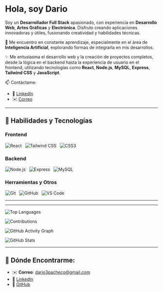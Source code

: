 # Hola, soy Dario

Soy un **Desarrollador Full Stack** apasionado, con experiencia en **Desarrollo Web**, **Artes Gráficas** y **Electrónica**. Disfruto creando aplicaciones innovadoras y útiles, fusionando creatividad y habilidades técnicas.

🌱 Me encuentro en constante aprendizaje, especialmente en el área de **Inteligencia Artificial**, explorando formas de integrarla en mis desarrollos.

✨ Me entusiasma el desarrollo web y la creación de proyectos completos, desde la lógica en el backend hasta la experiencia de usuario en el frontend, utilizando tecnologías como **React**, **Node.js**, **MySQL**, **Express**, **Tailwind CSS** y **JavaScript**.

📫 Contáctame:
- 💼 [LinkedIn](https://www.linkedin.com/in/dario3pacheco/)  
- ✉️ [Correo](mailto:dario3pacheco@gmail.com)

---

## 🚀 Habilidades y Tecnologías

### **Frontend**

<div style="display: flex; gap: 10px;">
  <img src="https://img.shields.io/badge/-React-black?style=flat-square&logo=react&logoColor=61DAFB" alt="React" style="border: 1px solid #dcdcdc; background-color: transparent;">
  <img src="https://img.shields.io/badge/-Tailwind%20CSS-black?style=flat-square&logo=tailwind-css&logoColor=06B6D4" alt="Tailwind CSS" style="border: 1px solid #dcdcdc; background-color: transparent;">
  <img src="https://img.shields.io/badge/-CSS3-black?style=flat-square&logo=css3&logoColor=1572B6" alt="CSS3" style="border: 1px solid #dcdcdc; background-color: transparent;">
</div>

### **Backend**

<div style="display: flex; gap: 10px;">
  <img src="https://img.shields.io/badge/-Node.js-black?style=flat-square&logo=node.js&logoColor=8CC84B" alt="Node.js" style="border: 1px solid #dcdcdc; background-color: transparent;">
  <img src="https://img.shields.io/badge/-Express-black?style=flat-square&logo=express&logoColor=000000" alt="Express" style="border: 1px solid #dcdcdc; background-color: transparent;">
  <img src="https://img.shields.io/badge/-MySQL-black?style=flat-square&logo=mysql&logoColor=4479A1" alt="MySQL" style="border: 1px solid #dcdcdc; background-color: transparent;">
</div>

### **Herramientas y Otros**

<div style="display: flex; gap: 10px;">
  <img src="https://img.shields.io/badge/-Git-black?style=flat-square&logo=git&logoColor=F05032" alt="Git" style="border: 1px solid #dcdcdc; background-color: transparent;">
  <img src="https://img.shields.io/badge/-GitHub-black?style=flat-square&logo=github&logoColor=FFFFFF" alt="GitHub" style="border: 1px solid #dcdcdc; background-color: transparent;">
  <img src="https://img.shields.io/badge/-Visual%20Studio%20Code-black?style=flat-square&logo=visual-studio-code&logoColor=007ACC" alt="VS Code" style="border: 1px solid #dcdcdc; background-color: transparent;">
</div>

---
---
![Top Languages](https://github-readme-stats.vercel.app/api/top-langs/?username=Dario3111&layout=compact&bg_color=000000&text_color=ffffff&title_color=ffffff&icon_color=00ff00)

![Contributions](https://github-readme-streak-stats.herokuapp.com/?user=Dario3111&background=000000&ring=00ff00&fire=00ff00&currStreakNum=ffffff&currStreakLabel=00ff00&sideNums=ffffff&sideLabels=00ff00&dates=00ff00)

![GitHub Activity Graph](https://activity-graph.herokuapp.com/graph?username=Dario3111&bg_color=000000&color=00ff00&line=00ff00&point=00ff00&area=true&area_color=000000)

![GitHub Stats](https://github-readme-stats.vercel.app/api?username=Dario3111&show_icons=true&count_private=true&hide=prs&bg_color=000000&text_color=ffffff&title_color=ffffff&icon_color=00ff00)

---
## 📍 Dónde Encontrarme:
- ✉️ **Correo**: [dario3pacheco@gmail.com](mailto:dario3pacheco@gmail.com)
- 🔗 [LinkedIn](https://www.linkedin.com/in/dario3pacheco/)
- 🔗 [GitHub](https://github.com/Dario3111)
